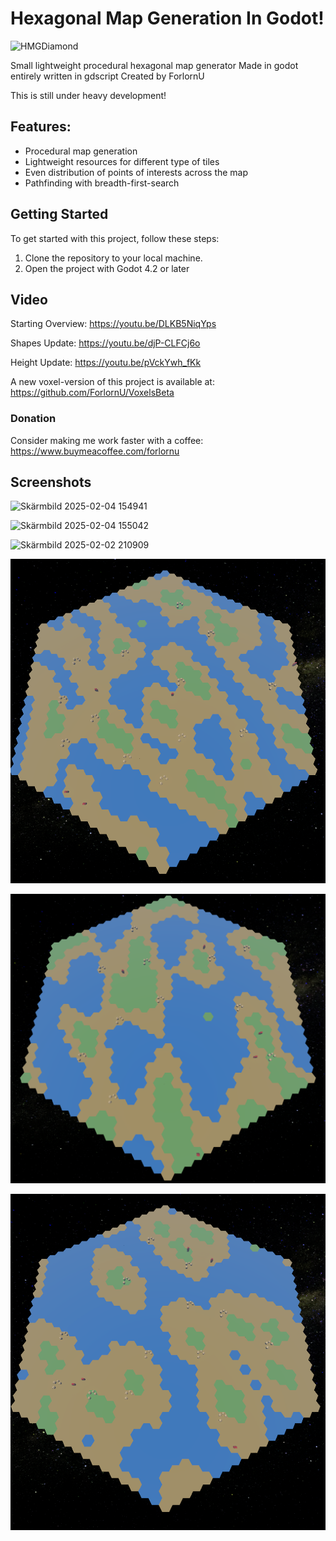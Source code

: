 # Hexagonal Map Generation In Godot!

![HMGDiamond](https://github.com/user-attachments/assets/4eb58f30-9d65-4072-b96f-f9c589e2d222)

Small lightweight procedural hexagonal map generator
Made in godot entirely written in gdscript
Created by ForlornU

This is still under heavy development!

## Features:
- Procedural map generation
- Lightweight resources for different type of tiles
- Even distribution of points of interests across the map
- Pathfinding with breadth-first-search

## Getting Started

To get started with this project, follow these steps:

1. Clone the repository to your local machine.
2. Open the project with Godot 4.2 or later


## Video 

Starting Overview:
https://youtu.be/DLKB5NiqYps

Shapes Update:
https://youtu.be/djP-CLFCj6o

Height Update:
https://youtu.be/pVckYwh_fKk

A new voxel-version of this project is available at:
https://github.com/ForlornU/VoxelsBeta


### Donation
Consider making me work faster with a coffee:
https://www.buymeacoffee.com/forlornu


## Screenshots

![Skärmbild 2025-02-04 154941](https://github.com/user-attachments/assets/de143eaf-d708-44bb-98b0-a63761152f2c)

![Skärmbild 2025-02-04 155042](https://github.com/user-attachments/assets/35698d4b-c5e7-42fa-ba40-4a6e376d8e02)

![Skärmbild 2025-02-02 210909](https://github.com/user-attachments/assets/ebd1a685-c03b-4100-891c-b63ff8c807db)

![Screenshot](https://github.com/ForlornU/Images/blob/f9f94dd02c339c7dbc573c2c56e9eb570ed9d3ee/PerlinGeneration.png)

![Screenshot](https://github.com/ForlornU/Images/blob/f9f94dd02c339c7dbc573c2c56e9eb570ed9d3ee/SimplexGeneration.png)

![Screenshot](https://github.com/ForlornU/Images/blob/f9f94dd02c339c7dbc573c2c56e9eb570ed9d3ee/CellularGeneration.png)

